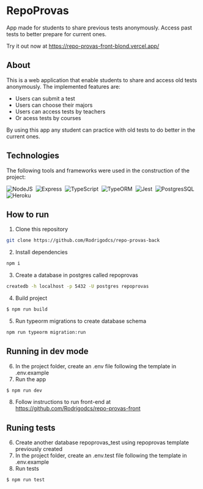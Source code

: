 # RepoProvas

App made for students to share previous tests anonymously. Access past tests to better prepare for current ones.

Try it out now at https://repo-provas-front-blond.vercel.app/


## About

This is a web application that enable students to share and access old tests anonymously. The implemented features are:

- Users can submit a test
- Users can choose their majors
- Users can access tests by teachers
- Or acess tests by courses

By using this app any student can practice with old tests to do better in the current ones.

## Technologies
The following tools and frameworks were used in the construction of the project:<br>

  ![NodeJS](https://img.shields.io/badge/Node.js-339933?style=for-the-badge&logo=nodedotjs&logoColor=white)&nbsp;
  ![Express](https://img.shields.io/badge/Express.js-000000?style=for-the-badge&logo=express&logoColor=white)&nbsp;
  ![TypeScript](https://img.shields.io/badge/TypeScript-007ACC?style=for-the-badge&logo=typescript&logoColor=white)&nbsp;
  ![TypeORM](https://img.shields.io/badge/TypeORM-e23323?style=for-the-badge)&nbsp;
  ![Jest](https://img.shields.io/badge/Jest-C21325?style=for-the-badge&logo=jest&logoColor=white)&nbsp;
  ![PostgresSQL](https://img.shields.io/badge/PostgreSQL-316192?style=for-the-badge&logo=postgresql&logoColor=white)&nbsp;
  ![Heroku](https://img.shields.io/badge/Heroku-430098?style=for-the-badge&logo=heroku&logoColor=white)&nbsp;
  
  ## How to run

1. Clone this repository
```bash
git clone https://github.com/Rodrigodcs/repo-provas-back
```
2. Install dependencies
```bash
npm i
```
3. Create a database in postgres called repoprovas
```bash
createdb -h localhost -p 5432 -U postgres repoprovas
```
4. Build project
```bash
$ npm run build
```
5. Run typeorm migrations to create database schema
```bash
npm run typeorm migration:run
```

## Running in dev mode
6. In the project folder, create an .env file following the template in .env.example
7. Run the app
```bash
$ npm run dev 
```
8. Follow instructions to run front-end at https://github.com/Rodrigodcs/repo-provas-front

## Runing tests
6. Create another database repoprovas_test using repoprovas template previously created
7. In the project folder, create an .env.test file following the template in .env.example
8. Run tests
```bash
$ npm run test
```


